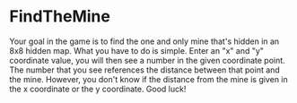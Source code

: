 # FindTheMine
Your goal in the game is to find the one and only mine that's hidden in an 8x8 hidden map. What you have to do is simple. Enter an "x" and "y" coordinate value, you will then see a number in the given coordinate point. The number that you see references the distance between that point and the mine. However, you don't know if the distance from the mine is given in the x coordinate or the y coordinate. Good luck!

